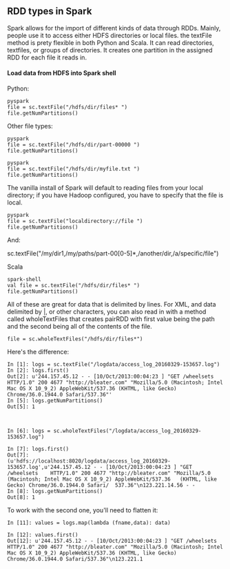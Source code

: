 ## RDD types in Spark 

Spark allows for the import of different kinds of data through RDDs. Mainly, people use it to access either HDFS directories or local files. the textFile method is prety flexible in both Python and Scala. It can read directories, textfiles, or groups of directories. It creates one partition in the assigned RDD for each file it reads in. 

#### Load data from HDFS into Spark shell

Python:

	pyspark
	file = sc.textFile("/hdfs/dir/files* ")
	file.getNumPartitions()
	
Other file types: 

	pyspark
	file = sc.textFile("/hdfs/dir/part-00000 ")
	file.getNumPartitions()
	
	pyspark
	file = sc.textFile("/hdfs/dir/myfile.txt ")
	file.getNumPartitions()


The vanilla install of Spark will default to reading files from your local directory; if you have Hadoop configured, you have to specify that the file is local. 
	
	pyspark
	file = sc.textFile("localdirectory://file ")
	file.getNumPartitions()
	
And:

sc.textFile("/my/dir1,/my/paths/part-00[0-5]*,/another/dir,/a/specific/file")
	
Scala

	spark-shell
	val file = sc.textFile("/hdfs/dir/files* ")
	file.getNumPartitions()

All of these are great for data that is delimited by lines. For XML, and data delimited by |, or other characters, you can also read in with a method called wholeTextFiles that creates pairRDD with first value being the path and the second being all of the contents of the file. 

	file = sc.wholeTextFiles("/hdfs/dir/files*")


Here's the difference: 	

	In [1]: logs = sc.textFile("/logdata/access_log_20160329-153657.log")
	In [2]: logs.first()
	Out[2]: u'244.157.45.12 - - [10/Oct/2013:00:04:23 ] "GET /wheelsets HTTP/1.0" 200 4677 "http://bleater.com" "Mozilla/5.0 (Macintosh; Intel Mac OS X 10_9_2) AppleWebKit/537.36 (KHTML, like Gecko) Chrome/36.0.1944.0 Safari/537.36"'
	In [5]: logs.getNumPartitions()
	Out[5]: 1



	In [6]: logs = sc.wholeTextFiles("/logdata/access_log_20160329-153657.log")

	In [7]: logs.first()
	Out[7]: 
	(u'hdfs://localhost:8020/logdata/access_log_20160329-153657.log',u'244.157.45.12 - - [10/Oct/2013:00:04:23 ] "GET /wheelsets 	HTTP/1.0" 200 4677 "http://bleater.com" "Mozilla/5.0 	(Macintosh; Intel Mac OS X 10_9_2) AppleWebKit/537.36 	(KHTML, like Gecko) Chrome/36.0.1944.0 Safari/	537.36"\n123.221.14.56 - -
 	In [8]: logs.getNumPartitions()
	Out[8]: 1

To work with the second one, you'll need to flatten it: 

	In [11]: values = logs.map(lambda (fname,data): data)
	
	In [12]: values.first()
	Out[12]: u'244.157.45.12 - - [10/Oct/2013:00:04:23 ] "GET /wheelsets HTTP/1.0" 200 4677 "http://bleater.com" "Mozilla/5.0 (Macintosh; Intel Mac OS X 10_9_2) AppleWebKit/537.36 (KHTML, like Gecko) Chrome/36.0.1944.0 Safari/537.36"\n123.221.1